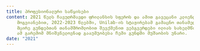 ```yaml
---
title: პროფესიონალური საწყისები
content: 2021 წელს ჩავუღრმავდი ფრილანსის სფეროს და ამით გავეცანი კლიენტებთან თანამშრომლობას.
    მოგვიანებით, 2022-2023 წლებში, Unilab-ის სტაჟირებამ გამაცნო თანამედროვე სამუშაო გარემო.
    მცირე გუნდებთან თანამშრომლობით შევქმენით ვებგვერდები ილიას სახელმწიფო უნივერსიტეტისთვის.
    ამ გარემომ მნიშვნელოვნად გააუმჯობესა ჩემი გუნდში მუშაობის უნარი.
date: "2021"
---
```

